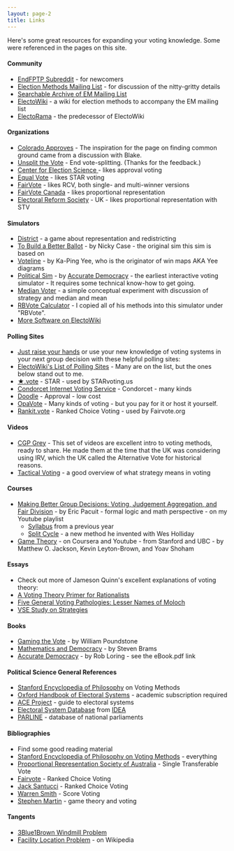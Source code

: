 ```yaml
---
layout: page-2
title: Links
---
```


Here's some great resources for expanding your voting knowledge. Some were referenced in the pages on this site.

#### Community

- [EndFPTP Subreddit](https://www.reddit.com/r/EndFPTP/) - for newcomers
- [Election Methods Mailing List](https://electorama.com/em/) - for discussion of the nitty-gritty details
- [Searchable Archive of EM Mailing List](http://election-methods.5485.n7.nabble.com/)
- [ElectoWiki](https://electowiki.org/) - a wiki for election methods to accompany the EM mailing list
- [ElectoRama](https://wiki.electorama.com/wiki/Main_Page) - the predecessor of ElectoWiki

#### Organizations

- [Colorado Approves](https://coloradoapproves.org/) - The inspiration for the page on finding common ground came from a discussion with Blake.
- [Unsplit the Vote](https://unsplitthevote.org/) - End vote-splitting. (Thanks for the feedback.)
- [Center for Election Science ](https://www.electionscience.org/) - likes approval voting
- [Equal Vote](http://www.equal.vote/) - likes STAR voting
- [FairVote](https://www.fairvote.org/) - likes RCV, both single- and multi-winner versions
- [FairVote Canada](https://www.fairvote.ca/) - likes proportional representation
- [Electoral Reform Society](https://www.electoral-reform.org.uk/) - UK - likes proportional representation with STV

#### Simulators

- [District](http://polytrope.com/district/) - a game about representation and redistricting
- [To Build a Better Ballot](https://ncase.me/ballot) - by Nicky Case - the original sim this sim is based on
- [Voteline](http://zesty.ca/voting/voteline/) - by Ka-Ping Yee, who is the originator of win maps AKA Yee diagrams
- [Political Sim](https://www.accuratedemocracy.com/s_sim.htm) - by [Accurate Democracy](https://www.accuratedemocracy.com/) - the earliest interactive voting simulator - It requires some technical know-how to get going.
- [Median Voter](https://pianop.ly/voting/median) - a simple conceptual experiment with discussion of strategy and median and mean
- [RBVote Calculator](http://www.cs.angelo.edu/~rlegrand/rbvote/calc.html) - I copied all of his methods into this simulator under "RBVote".
- [More Software on ElectoWiki](https://electowiki.org/wiki/Voting_links#Software)

#### Polling Sites

- [Just raise your hands](https://www.youtube.com/watch?v=orybDrUj4vA) or use your new knowledge of voting systems in your next group decision with these helpful polling sites:
- [ElectoWiki's List of Polling Sites](https://electowiki.org/wiki/Voting_links#Polling_sites) - Many are on the list, but the ones below stand out to me.
- [★.vote](https://star.vote) - STAR - used by STARvoting.us
- [Condorcet Internet Voting Service](https://civs.cs.cornell.edu/civs_create.html) - Condorcet - many kinds
- [Doodle](https://doodle.com/en/) - Approval - low cost
- [OpaVote](https://www.opavote.com/) - Many kinds of voting - but you pay for it or host it yourself.
- [Rankit.vote](https://rankit.vote/) - Ranked Choice Voting - used by Fairvote.org

#### Videos

- [CGP Grey](https://www.youtube.com/watch?v=s7tWHJfhiyo&index=1&list=PLkLBH5Kzphe0Qu8mCW1Leef2xSxPK1FIe) - This set of videos are excellent intro to voting methods, ready to share. He made them at the time that the UK was considering using IRV, which the UK called the Alternative Vote for historical reasons. 
- [Tactical Voting](https://www.youtube.com/watch?v=tE-ktIxN-6Q) - a good overview of what strategy means in voting

#### Courses

- [Making Better Group Decisions: Voting, Judgement Aggregation, and Fair Division](https://www.youtube.com/watch?v=w3Szol8KLEE&list=PLBmjSBnW7zFm9rutlKI0nm9dQDZfnSo_g)  - by Eric Pacuit - formal logic and math perspective - on my Youtube playlist
  - [Syllabus](http://ai.stanford.edu/~epacuit/classes/voting-fall2012.html) from a previous year
  - [Split Cycle](https://arxiv.org/pdf/2004.02350.pdf) - a new method he invented with Wes Holliday
- [Game Theory](http://www.game-theory-class.org/) - on Coursera and Youtube - from Stanford and UBC - by Matthew O. Jackson, Kevin Leyton-Brown, and Yoav Shoham

#### Essays

- Check out more of Jameson Quinn's excellent explanations of voting theory:
- [A Voting Theory Primer for Rationalists](https://www.lesswrong.com/posts/D6trAzh6DApKPhbv4/a-voting-theory-primer-for-rationalists)
- [Five General Voting Pathologies: Lesser Names of Moloch](https://www.lesswrong.com/posts/4vEFX6EPpdQZfqnnS/5-general-voting-pathologies-lesser-names-of-moloch)
- [VSE Study on Strategies](http://electionscience.github.io/vse-sim/VSE/)

#### Books

- [Gaming the Vote](https://books.google.com/books/about/Gaming_the_Vote.html?id=_24bJHyBV6sC) - by William Poundstone 
- [Mathematics and Democracy](https://books.google.com/books?id=SA3NqUzlZZIC) - by Steven Brams
- [Accurate Democracy](https://accuratedemocracy.com/) - by Rob Loring - see the eBook.pdf link

#### Political Science General References

- [Stanford Encyclopedia of Philosophy](https://plato.stanford.edu/entries/voting-methods/) on Voting Methods
- [Oxford Handbook of Electoral Systems](https://www.oxfordhandbooks.com/view/10.1093/oxfordhb/9780190258658.001.0001/oxfordhb-9780190258658) - academic subscription required
- [ACE Project](http://www.aceproject.org/ace-en/topics/es) - guide to electoral systems
- [Electoral System Database](https://www.idea.int/publications/catalogue/electoral-system-design-database-codebook?lang=en) from [IDEA ](https://www.idea.int/)
- [PARLINE](http://archive.ipu.org/parline-e/parlinesearch.asp) - database of national parliaments

#### Bibliographies

- Find some good reading material
- [Stanford Encyclopedia of Philosophy on Voting Methods](https://plato.stanford.edu/entries/voting-methods/#Bib) - everything
- [Proportional Representation Society of Australia](https://www.prsa.org.au/bibliogr.htm) - Single Transferable Vote
- [Fairvote](https://www.fairvote.org/proportional_representation_library#bibliography) - Ranked Choice Voting
- [Jack Santucci](https://www.voteguy.com/rcv-academic/) - Ranked Choice Voting
- [Warren Smith](https://www.rangevoting.org/RVPapers.html) - Score Voting
- [Stephen Martin](https://sites.google.com/site/stephendownesmartin/puppet-mastery/bookshelf) - game theory and voting

#### Tangents
- [3Blue1Brown Windmill Problem](https://www.youtube.com/watch?v=M64HUIJFTZM)
- [Facility Location Problem](https://en.wikipedia.org/wiki/Facility_location_problem) - on Wikipedia